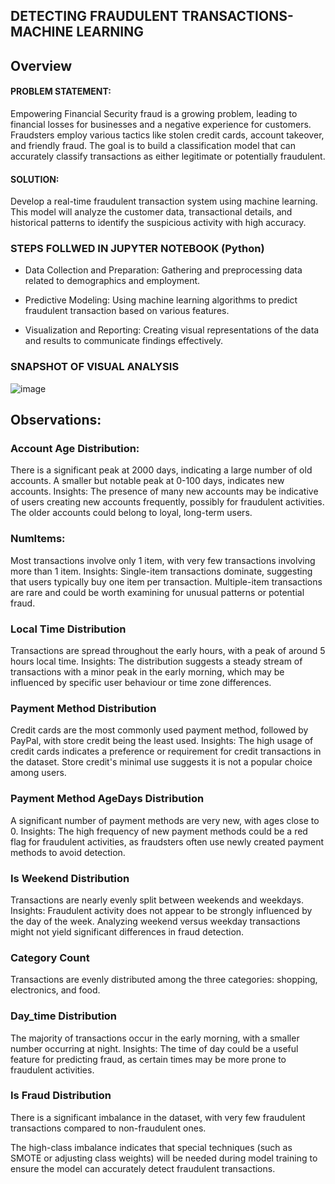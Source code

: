 ## DETECTING FRAUDULENT TRANSACTIONS- MACHINE LEARNING
## Overview
#### PROBLEM STATEMENT:
Empowering Financial Security fraud is a growing problem, leading to financial losses for businesses and a negative experience for customers. Fraudsters employ various tactics like stolen credit cards, account takeover, and friendly fraud. The goal is to build a classification model that can accurately classify transactions as either legitimate or potentially fraudulent.

#### SOLUTION:
Develop a real-time fraudulent transaction system using machine learning. This model will analyze the customer data, transactional details, and historical patterns to identify the suspicious activity with high accuracy.



### STEPS FOLLWED IN JUPYTER NOTEBOOK (Python)

- Data Collection and Preparation: Gathering and preprocessing     data related to demographics and employment.

- Predictive Modeling: Using machine learning algorithms to   predict fraudulent transaction based on various features.

- Visualization and Reporting: Creating visual representations of the data and results to communicate findings effectively.

### SNAPSHOT OF VISUAL ANALYSIS


![image](https://github.com/G-Kabilan/Machine-Learning/assets/148671435/029dfb58-96f4-452e-aafc-9899de8e747c)

## Observations:

### Account Age Distribution: 
There is a significant peak at 2000 days, indicating a large number of old accounts.
A smaller but notable peak at 0-100 days, indicates new accounts.
Insights:
The presence of many new accounts may be indicative of users creating new accounts frequently, possibly for fraudulent activities.
The older accounts could belong to loyal, long-term users.

### NumItems:
Most transactions involve only 1 item, with very few transactions involving more than 1 item.
Insights:
Single-item transactions dominate, suggesting that users typically buy one item per transaction.
Multiple-item transactions are rare and could be worth examining for unusual patterns or potential fraud.

### Local Time Distribution
Transactions are spread throughout the early hours, with a peak of around 5 hours local time.
Insights:
The distribution suggests a steady stream of transactions with a minor peak in the early morning, which may be influenced by specific user behaviour or time zone differences.

### Payment Method Distribution
Credit cards are the most commonly used payment method, followed by PayPal, with store credit being the least used.
Insights:
The high usage of credit cards indicates a preference or requirement for credit transactions in the dataset.
Store credit's minimal use suggests it is not a popular choice among users.

### Payment Method AgeDays Distribution
A significant number of payment methods are very new, with ages close to 0.
Insights:
The high frequency of new payment methods could be a red flag for fraudulent activities, as fraudsters often use newly created payment methods to avoid detection.

### Is Weekend Distribution
Transactions are nearly evenly split between weekends and weekdays.
Insights:
Fraudulent activity does not appear to be strongly influenced by the day of the week.
Analyzing weekend versus weekday transactions might not yield significant differences in fraud detection.

### Category Count
Transactions are evenly distributed among the three categories: shopping, electronics, and food.

### Day_time Distribution
The majority of transactions occur in the early morning, with a smaller number occurring at night.
Insights:
The time of day could be a useful feature for predicting fraud, as certain times may be more prone to fraudulent activities.

### Is Fraud Distribution
There is a significant imbalance in the dataset, with very few fraudulent transactions compared to non-fraudulent ones.

The high-class imbalance indicates that special techniques (such as SMOTE or adjusting class weights) will be needed during model training to ensure the model can accurately detect fraudulent transactions.


